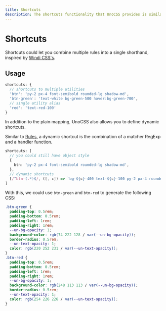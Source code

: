 ```yaml
---
title: Shortcuts
description: The shortcuts functionality that UnoCSS provides is similar to Windi CSS's one.
---
```


# Shortcuts

Shortcuts could let you combine multiple rules into a single shorthand, inspired by [Windi CSS's](https://windicss.org/features/shortcuts.html).

## Usage

<!--eslint-skip-->

```ts
shortcuts: {
  // shortcuts to multiple utilities
  'btn': 'py-2 px-4 font-semibold rounded-lg shadow-md',
  'btn-green': 'text-white bg-green-500 hover:bg-green-700',
  // single utility alias
  'red': 'text-red-100'
}
```

In addition to the plain mapping, UnoCSS also allows you to define dynamic shortcuts.

Similar to [Rules](/config/rules), a dynamic shortcut is the combination of a matcher RegExp and a handler function.

```ts
shortcuts: [
  // you could still have object style
  {
    btn: 'py-2 px-4 font-semibold rounded-lg shadow-md',
  },
  // dynamic shortcuts
  [/^btn-(.*)$/, ([, c]) => `bg-${c}-400 text-${c}-100 py-2 px-4 rounded-lg`],
]
```

With this, we could use `btn-green` and `btn-red` to generate the following CSS:

```css
.btn-green {
  padding-top: 0.5rem;
  padding-bottom: 0.5rem;
  padding-left: 1rem;
  padding-right: 1rem;
  --un-bg-opacity: 1;
  background-color: rgb(74 222 128 / var(--un-bg-opacity));
  border-radius: 0.5rem;
  --un-text-opacity: 1;
  color: rgb(220 252 231 / var(--un-text-opacity));
}
.btn-red {
  padding-top: 0.5rem;
  padding-bottom: 0.5rem;
  padding-left: 1rem;
  padding-right: 1rem;
  --un-bg-opacity: 1;
  background-color: rgb(248 113 113 / var(--un-bg-opacity));
  border-radius: 0.5rem;
  --un-text-opacity: 1;
  color: rgb(254 226 226 / var(--un-text-opacity));
}
```
